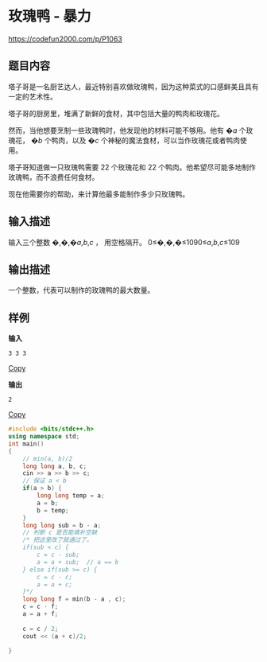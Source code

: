 # 玫瑰鸭 - 暴力

https://codefun2000.com/p/P1063

## 题目内容

塔子哥是一名厨艺达人，最近特别喜欢做玫瑰鸭，因为这种菜式的口感鲜美且具有一定的艺术性。

塔子哥的厨房里，堆满了新鲜的食材，其中包括大量的鸭肉和玫瑰花。

然而，当他想要烹制一些玫瑰鸭时，他发现他的材料可能不够用。他有 �*a* 个玫瑰花， �*b* 个鸭肉，以及 �*c* 个神秘的魔法食材，可以当作玫瑰花或者鸭肉使用。

塔子哥知道做一只玫瑰鸭需要 22 个玫瑰花和 22 个鸭肉。他希望尽可能多地制作玫瑰鸭，而不浪费任何食材。

现在他需要你的帮助，来计算他最多能制作多少只玫瑰鸭。

## 输入描述

输入三个整数 �,�,�*a*,*b*,*c* ， 用空格隔开。 0≤�,�,�≤1090≤*a*,*b*,*c*≤109

## 输出描述

一个整数，代表可以制作的玫瑰鸭的最大数量。

## 样例

**输入**

```none
3 3 3
```

[Copy](javascript:;)

**输出**

```none
2
```

[Copy](javascript:;)

```c++
#include <bits/stdc++.h>
using namespace std;
int main()
{
    // min(a, b)/2
    long long a, b, c;
    cin >> a >> b >> c;
    // 保证 a < b
    if(a > b) {
        long long temp = a;
        a = b;
        b = temp;
    }
    long long sub = b - a;
    // 判断 c 是否能填补空缺
    /* 把这里改了就通过了。
    if(sub < c) {
        c = c - sub;
        a = a + sub;  // a == b
    } else if(sub >= c) {
        c = c - c;
        a = a + c;
    }*/
    long long f = min(b - a , c);
    c = c - f;
    a = a + f;
    
    c = c / 2;
    cout << (a + c)/2;

}
```





